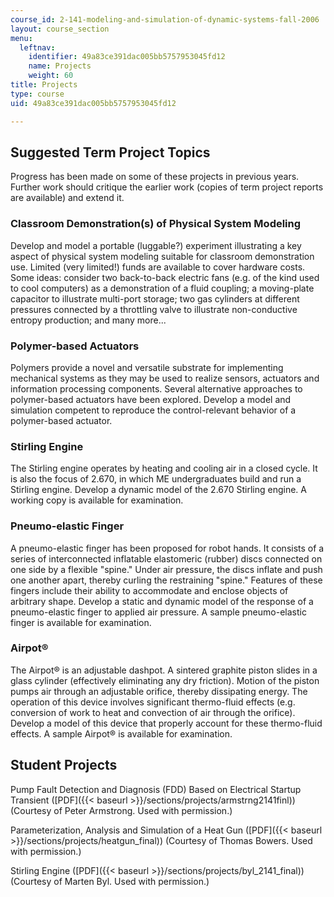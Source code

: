 ```yaml
---
course_id: 2-141-modeling-and-simulation-of-dynamic-systems-fall-2006
layout: course_section
menu:
  leftnav:
    identifier: 49a83ce391dac005bb5757953045fd12
    name: Projects
    weight: 60
title: Projects
type: course
uid: 49a83ce391dac005bb5757953045fd12

---
```


Suggested Term Project Topics
-----------------------------

Progress has been made on some of these projects in previous years. Further work should critique the earlier work (copies of term project reports are available) and extend it.

### Classroom Demonstration(s) of Physical System Modeling

Develop and model a portable (luggable?) experiment illustrating a key aspect of physical system modeling suitable for classroom demonstration use. Limited (very limited!) funds are available to cover hardware costs. Some ideas: consider two back-to-back electric fans (e.g. of the kind used to cool computers) as a demonstration of a fluid coupling; a moving-plate capacitor to illustrate multi-port storage; two gas cylinders at different pressures connected by a throttling valve to illustrate non-conductive entropy production; and many more...

### Polymer-based Actuators

Polymers provide a novel and versatile substrate for implementing mechanical systems as they may be used to realize sensors, actuators and information processing components. Several alternative approaches to polymer-based actuators have been explored. Develop a model and simulation competent to reproduce the control-relevant behavior of a polymer-based actuator.

### Stirling Engine

The Stirling engine operates by heating and cooling air in a closed cycle. It is also the focus of 2.670, in which ME undergraduates build and run a Stirling engine. Develop a dynamic model of the 2.670 Stirling engine. A working copy is available for examination.

### Pneumo-elastic Finger

A pneumo-elastic finger has been proposed for robot hands. It consists of a series of interconnected inflatable elastomeric (rubber) discs connected on one side by a flexible "spine." Under air pressure, the discs inflate and push one another apart, thereby curling the restraining "spine." Features of these fingers include their ability to accommodate and enclose objects of arbitrary shape. Develop a static and dynamic model of the response of a pneumo-elastic finger to applied air pressure. A sample pneumo-elastic finger is available for examination.

### Airpot®

The Airpot® is an adjustable dashpot. A sintered graphite piston slides in a glass cylinder (effectively eliminating any dry friction). Motion of the piston pumps air through an adjustable orifice, thereby dissipating energy. The operation of this device involves significant thermo-fluid effects (e.g. conversion of work to heat and convection of air through the orifice). Develop a model of this device that properly account for these thermo-fluid effects. A sample Airpot® is available for examination.

Student Projects
----------------

Pump Fault Detection and Diagnosis (FDD) Based on Electrical Startup Transient ([PDF]({{< baseurl >}}/sections/projects/armstrng2141finl)) (Courtesy of Peter Armstrong. Used with permission.)

Parameterization, Analysis and Simulation of a Heat Gun ([PDF]({{< baseurl >}}/sections/projects/heatgun_final)) (Courtesy of Thomas Bowers. Used with permission.)

Stirling Engine ([PDF]({{< baseurl >}}/sections/projects/byl_2141_final)) (Courtesy of Marten Byl. Used with permission.)